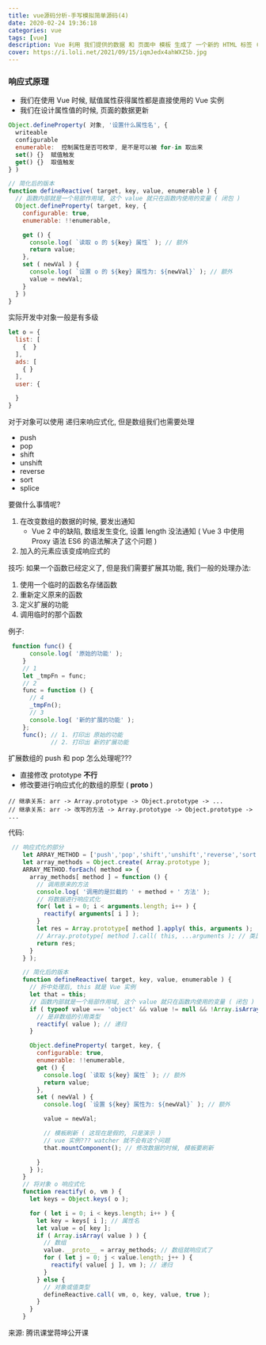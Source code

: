 ```yaml
---
title: vue源码分析-手写模拟简单源码(4)
date: 2020-02-24 19:36:18
categories: vue
tags: [vue]
description: Vue 利用 我们提供的数据 和 页面中 模板 生成了 一个新的 HTML 标签 ( node 元素 ),替换到了 页面中 放置模板的位置.
cover: https://i.loli.net/2021/09/15/iqmJedx4ahWXZSb.jpg
---
```


### 响应式原理

- 我们在使用 Vue 时候, 赋值属性获得属性都是直接使用的 Vue 实例
- 我们在设计属性值的时候, 页面的数据更新

```js
Object.defineProperty( 对象, '设置什么属性名', {
  writeable
  configurable
  enumerable:  控制属性是否可枚举, 是不是可以被 for-in 取出来
  set() {}  赋值触发
  get() {}  取值触发
} )
```

```js
// 简化后的版本
function defineReactive( target, key, value, enumerable ) {
  // 函数内部就是一个局部作用域, 这个 value 就只在函数内使用的变量 ( 闭包 )
  Object.defineProperty( target, key, {
    configurable: true,
    enumerable: !!enumerable,

    get () {
      console.log( `读取 o 的 ${key} 属性` ); // 额外
      return value;
    },
    set ( newVal ) {
      console.log( `设置 o 的 ${key} 属性为: ${newVal}` ); // 额外
      value = newVal;
    }
  } )
}
```

实际开发中对象一般是有多级

```js
let o = {
  list: [
    {  }
  ],
  ads: [
    { }
  ],
  user: {

  }
}
```
对于对象可以使用 递归来响应式化, 但是数组我们也需要处理

- push
- pop
- shift
- unshift
- reverse
- sort
- splice

要做什么事情呢?

1. 在改变数组的数据的时候, 要发出通知
   - Vue 2 中的缺陷, 数组发生变化, 设置 length 没法通知 ( Vue 3 中使用 Proxy 语法 ES6 的语法解决了这个问题 )
2. 加入的元素应该变成响应式的

技巧: 如果一个函数已经定义了, 但是我们需要扩展其功能, 我们一般的处理办法:

1. 使用一个临时的函数名存储函数
2. 重新定义原来的函数
3. 定义扩展的功能
4. 调用临时的那个函数

例子:

```js
 function func() {
      console.log( '原始的功能' );
    }
    // 1
    let _tmpFn = func;
    // 2
    func = function () {
      // 4
      _tmpFn();
      // 3
      console.log( '新的扩展的功能' );
    };
    func(); // 1. 打印出 原始的功能
            // 2. 打印出 新的扩展功能
```

扩展数组的 push 和 pop 怎么处理呢???

- 直接修改 prototype **不行**
- 修改要进行响应式化的数组的原型 ( __proto__ )

```
// 继承关系: arr -> Array.prototype -> Object.prototype -> ...
// 继承关系: arr -> 改写的方法 -> Array.prototype -> Object.prototype -> ...
```
代码:

```js
 // 响应式化的部分
    let ARRAY_METHOD = ['push','pop','shift','unshift','reverse','sort','splice'];
    let array_methods = Object.create( Array.prototype );
    ARRAY_METHOD.forEach( method => {
      array_methods[ method ] = function () {
        // 调用原来的方法
        console.log( '调用的是拦截的 ' + method + ' 方法' );
        // 将数据进行响应式化
        for( let i = 0; i < arguments.length; i++ ) {
          reactify( arguments[ i ] );
        } 
        let res = Array.prototype[ method ].apply( this, arguments );
        // Array.prototype[ method ].call( this, ...arguments ); // 类比
        return res;
      }
    } );

    // 简化后的版本 
    function defineReactive( target, key, value, enumerable ) {
      // 折中处理后, this 就是 Vue 实例
      let that = this;
      // 函数内部就是一个局部作用域, 这个 value 就只在函数内使用的变量 ( 闭包 )
      if ( typeof value === 'object' && value != null && !Array.isArray( value ) ) {
        // 是非数组的引用类型
        reactify( value ); // 递归
      }

      Object.defineProperty( target, key, {
        configurable: true,
        enumerable: !!enumerable,
        get () {
          console.log( `读取 ${key} 属性` ); // 额外
          return value;
        },
        set ( newVal ) {
          console.log( `设置 ${key} 属性为: ${newVal}` ); // 额外

          value = newVal;

          // 模板刷新 ( 这现在是假的, 只是演示 )
          // vue 实例??? watcher 就不会有这个问题
          that.mountComponent(); // 修改数据的时候, 模板要刷新

        }
      } );
    }
    // 将对象 o 响应式化
    function reactify( o, vm ) {
      let keys = Object.keys( o );

      for ( let i = 0; i < keys.length; i++ ) {
        let key = keys[ i ]; // 属性名
        let value = o[ key ];
        if ( Array.isArray( value ) ) {
          // 数组
          value.__proto__ = array_methods; // 数组就响应式了
          for ( let j = 0; j < value.length; j++ ) {
            reactify( value[ j ], vm ); // 递归
          }
        } else {
          // 对象或值类型
          defineReactive.call( vm, o, key, value, true );
        }
      }
    }
```
来源: 腾讯课堂蒋坤公开课


